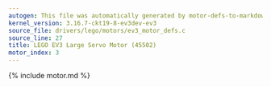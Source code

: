 ```yaml
---
autogen: This file was automatically generated by motor-defs-to-markdown.py
kernel_version: 3.16.7-ckt19-8-ev3dev-ev3
source_file: drivers/lego/motors/ev3_motor_defs.c
source_line: 27
title: LEGO EV3 Large Servo Motor (45502)
motor_index: 3
---
```


{% include motor.md %}
